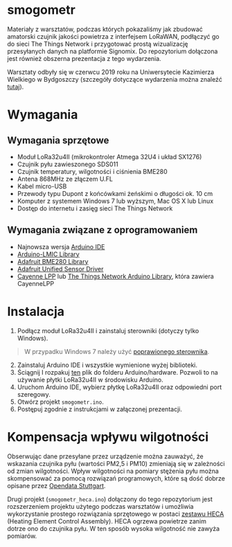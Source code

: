 # smogometr

Materiały z warsztatów, podczas których pokazaliśmy jak zbudować amatorski czujnik jakości powietrza z interfejsem LoRaWAN, podłączyć go do sieci The Things Network i przygotować prostą wizualizację przesyłanych danych na platformie Signomix. Do repozytorium dołączona jest również obszerna prezentacja z tego wydarzenia.

Warsztaty odbyły się w czerwcu 2019 roku na Uniwersytecie Kazimierza Wielkiego w Bydgoszczy (szczegóły dotyczące wydarzenia można znaleźć [tutaj](https://www.ukw.edu.pl/jednostka/del_instytut_mechaniki_i_informatyki_stosowanej/aktualnosci/39619)).

# Wymagania

## Wymagania sprzętowe

* Moduł LoRa32u4II (mikrokontroler Atmega 32U4 i układ SX1276)
* Czujnik pyłu zawieszonego SDS011
* Czujnik temperatury, wilgotności i ciśnienia BME280
* Antena 868MHz ze złączem U.FL
* Kabel micro-USB
* Przewody typu Dupont z końcówkami żeńskimi o długości ok. 10 cm
* Komputer z systemem Windows 7 lub wyższym, Mac OS X lub Linux
* Dostęp do internetu i zasięg sieci The Things Network

## Wymagania związane z oprogramowaniem
* Najnowsza wersja [Arduino IDE](https://www.arduino.cc/en/main/software)
* [Arduino-LMIC Library](https://github.com/matthijskooijman/arduino-lmic)
* [Adafruit BME280 Library](https://github.com/adafruit/Adafruit_BME280_Library)
* [Adafruit Unified Sensor Driver](https://github.com/adafruit/Adafruit_Sensor)
* [Cayenne LPP](https://github.com/ElectronicCats/CayenneLPP) lub [The Things Network Arduino Library](https://github.com/TheThingsNetwork/arduino-device-lib), która zawiera CayenneLPP

# Instalacja

1. Podłącz moduł LoRa32u4II i zainstaluj sterowniki (dotyczy tylko Windows). 
> W przypadku Windows 7 należy użyć [poprawionego sterownika](hardware/w7driver.zip).
2. Zainstaluj Arduino IDE i wszystkie wymienione wyżej biblioteki.
3. Ściągnij I rozpakuj [ten](hardware/BSFrance.zip) plik do folderu Arduino/hardware. Pozwoli to na używanie płytki LoRa32u4II w środowisku Arduino.
4. Uruchom Arduino IDE, wybierz płytkę LoRa32u4II oraz odpowiedni port szeregowy.
5. Otwórz projekt `smogometr.ino`.
6. Postępuj zgodnie z instrukcjami w załączonej prezentacji.

# Kompensacja wpływu wilgotności

Obserwując dane przesyłane przez urządzenie można zauważyć, że wskazania czujnika pyłu (wartości PM2,5 i PM10) zmieniają się w zależności od zmian wilgotności. Wpływ wilgotności na pomiary stężenia pyłu można skompensować za pomocą rozwiązań programowych, które są dość dobrze opisane przez [Opendata Stuttgart](https://github.com/opendata-stuttgart/meta/wiki/EN-Correction-for-humidity).

Drugi projekt (`smogometr_heca.ino`) dołączony do tego repozytorium jest rozszerzeniem projektu użytego podczas warsztatów i umożliwia wykorzystanie prostego rozwiązania sprzętowego w postaci [zestawu HECA](https://nettigo.pl/products/nettigo-air-monitor-heca-kit-komora-grzalki-ptc-z-modulem-sterujacym) (Heating Element Control Assembly). HECA ogrzewa powietrze zanim dotrze ono do czujnika pyłu. W ten sposób wysoka wilgotność nie zawyża pomiarów.
